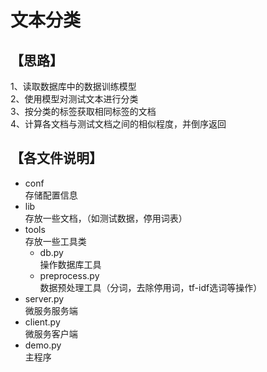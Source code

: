 文本分类  
===
【思路】  
--
1、读取数据库中的数据训练模型  
2、使用模型对测试文本进行分类  
3、按分类的标签获取相同标签的文档  
4、计算各文档与测试文档之间的相似程度，并倒序返回  
  
  
【各文件说明】  
---
 * conf  
    存储配置信息  
 * lib  
    存放一些文档，（如测试数据，停用词表）  
 * tools  
    存放一些工具类  
     + db.py  
        操作数据库工具  
     + preprocess.py  
        数据预处理工具（分词，去除停用词，tf-idf选词等操作）  
 * server.py  
    微服务服务端  
 * client.py  
    微服务客户端  
 * demo.py  
    主程序  
